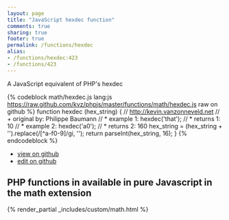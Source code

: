 ```yaml
---
layout: page
title: "JavaScript hexdec function"
comments: true
sharing: true
footer: true
permalink: /functions/hexdec
alias:
- /functions/hexdec:423
- /functions/423
---
```

<!-- Generated by Rakefile:build -->
A JavaScript equivalent of PHP's hexdec

{% codeblock math/hexdec.js lang:js https://raw.github.com/kvz/phpjs/master/functions/math/hexdec.js raw on github %}
function hexdec (hex_string) {
    // http://kevin.vanzonneveld.net
    // +   original by: Philippe Baumann
    // *     example 1: hexdec('that');
    // *     returns 1: 10
    // *     example 2: hexdec('a0');
    // *     returns 2: 160
    hex_string = (hex_string + '').replace(/[^a-f0-9]/gi, '');
    return parseInt(hex_string, 16);
}
{% endcodeblock %}

 - [view on github](https://github.com/kvz/phpjs/blob/master/functions/math/hexdec.js)
 - [edit on github](https://github.com/kvz/phpjs/edit/master/functions/math/hexdec.js)

## PHP functions in available in pure Javascript in the math extension
{% render_partial _includes/custom/math.html %}
